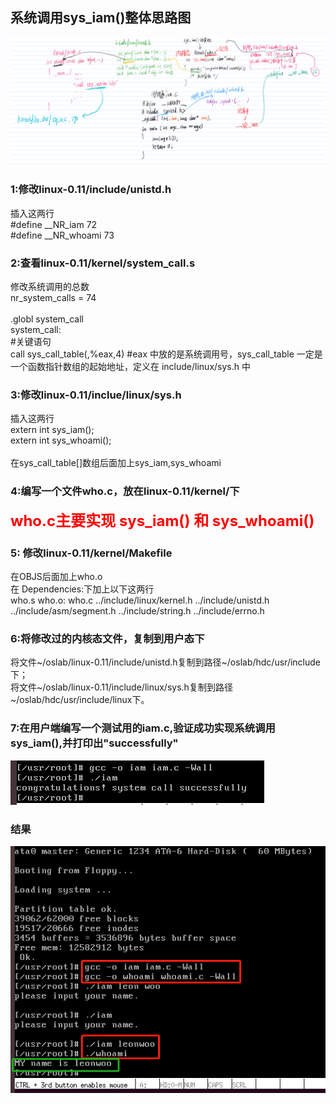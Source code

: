 ## 系统调用sys_iam()整体思路图
![](pic/sys_iam().png)

### 1:修改linux-0.11/include/unistd.h
插入这两行</br>
#define __NR_iam        72</br>
#define __NR_whoami   	73</br>
### 2:查看linux-0.11/kernel/system_call.s

修改系统调用的总数</br>
nr_system_calls = 74</br>
</br>
.globl system_call</br>
system_call:</br>
 #关键语句</br>
call sys_call_table(,%eax,4)   #eax 中放的是系统调用号，sys_call_table 一定是一个函数指针数组的起始地址，定义在 include/linux/sys.h 中</br>
### 3:修改linux-0.11/inclue/linux/sys.h
插入这两行</br>
extern int sys_iam();     </br> 
extern int sys_whoami(); </br>
</br>
在sys_call_table[]数组后面加上sys_iam,sys_whoami  </br>

### 4:编写一个文件who.c，放在linux-0.11/kernel/下
**<font size=5, color=red>who.c主要实现 sys_iam() 和 sys_whoami()</font></font>**

### 5: 修改linux-0.11/kernel/Makefile
在OBJS后面加上who.o </br>
在 Dependencies:下加上以下这两行</br>
who.s who.o: who.c ../include/linux/kernel.h ../include/unistd.h
  ../include/asm/segment.h ../include/string.h ../include/errno.h
### 6:将修改过的内核态文件，复制到用户态下
将文件~/oslab/linux-0.11/include/unistd.h复制到路径~/oslab/hdc/usr/include下；</br>
将文件~/oslab/linux-0.11/include/linux/sys.h复制到路径~/oslab/hdc/usr/include/linux下。</br>
### 7:在用户端编写一个测试用的iam.c,验证成功实现系统调用sys_iam(),并打印出"successfully"
![](pic/syscall_success.png)
### 结果
![](pic/result.jpg)
